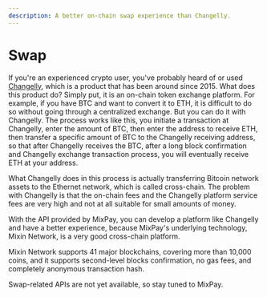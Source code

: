 ```yaml
---
description: A better on-chain swap experience than Changelly.
---
```


# Swap

If you're an experienced crypto user, you've probably heard of or used [Changelly](https://changelly.com/), which is a product that has been around since 2015. What does this product do? Simply put, it is an on-chain token exchange platform. For example, if you have BTC and want to convert it to ETH, it is difficult to do so without going through a centralized exchange. But you can do it with Changelly. The process works like this, you initiate a transaction at Changelly, enter the amount of BTC, then enter the address to receive ETH, then transfer a specific amount of BTC to the Changelly receiving address, so that after Changelly receives the BTC, after a long block confirmation and Changelly exchange transaction process, you will eventually receive ETH at your address.

What Changelly does in this process is actually transferring Bitcoin network assets to the Ethernet network, which is called cross-chain. The problem with Changelly is that the on-chain fees and the Changelly platform service fees are very high and not at all suitable for small amounts of money.

With the API provided by MixPay, you can develop a platform like Changelly and have a better experience, because MixPay's underlying technology, Mixin Network, is a very good cross-chain platform.

Mixin Network supports 41 major blockchains, covering more than 10,000 coins, and it supports second-level blocks confirmation, no gas fees, and completely anonymous transaction hash.

Swap-related APIs are not yet available, so stay tuned to MixPay.